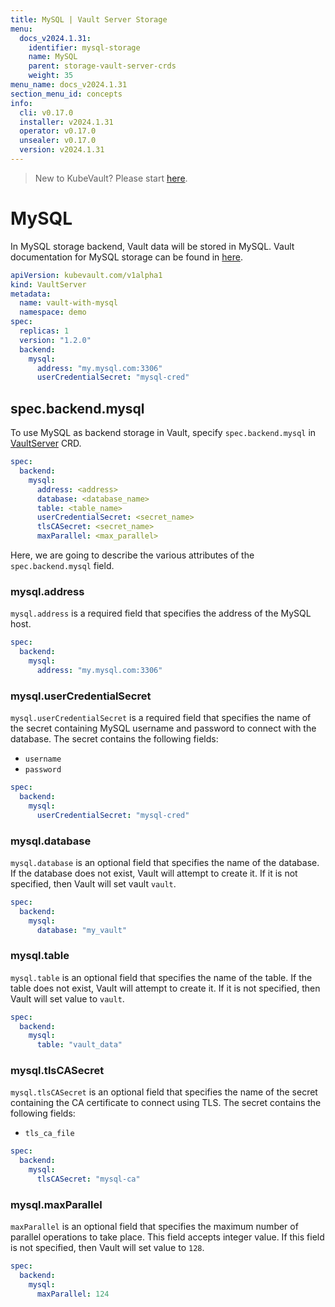```yaml
---
title: MySQL | Vault Server Storage
menu:
  docs_v2024.1.31:
    identifier: mysql-storage
    name: MySQL
    parent: storage-vault-server-crds
    weight: 35
menu_name: docs_v2024.1.31
section_menu_id: concepts
info:
  cli: v0.17.0
  installer: v2024.1.31
  operator: v0.17.0
  unsealer: v0.17.0
  version: v2024.1.31
---
```


> New to KubeVault? Please start [here](/docs/v2024.1.31/concepts/README).

# MySQL

In MySQL storage backend, Vault data will be stored in MySQL. Vault documentation for MySQL storage can be found in [here](https://www.vaultproject.io/docs/configuration/storage/mysql.html).

```yaml
apiVersion: kubevault.com/v1alpha1
kind: VaultServer
metadata:
  name: vault-with-mysql
  namespace: demo
spec:
  replicas: 1
  version: "1.2.0"
  backend:
    mysql:
      address: "my.mysql.com:3306"
      userCredentialSecret: "mysql-cred"
```

## spec.backend.mysql

To use MySQL as backend storage in Vault, specify `spec.backend.mysql` in [VaultServer](/docs/v2024.1.31/concepts/vault-server-crds/vaultserver) CRD.

```yaml
spec:
  backend:
    mysql:
      address: <address>
      database: <database_name>
      table: <table_name>
      userCredentialSecret: <secret_name>
      tlsCASecret: <secret_name>
      maxParallel: <max_parallel>
```

Here, we are going to describe the various attributes of the `spec.backend.mysql` field.

### mysql.address

`mysql.address` is a required field that specifies the address of the MySQL host.

```yaml
spec:
  backend:
    mysql:
      address: "my.mysql.com:3306"
```

### mysql.userCredentialSecret

`mysql.userCredentialSecret` is a required field that specifies the name of the secret containing MySQL username and password to connect with the database. The secret contains the following fields:

- `username`
- `password`

```yaml
spec:
  backend:
    mysql:
      userCredentialSecret: "mysql-cred"
```

### mysql.database

`mysql.database` is an optional field that specifies the name of the database. If the database does not exist, Vault will attempt to create it. If it is not specified, then Vault will set vault `vault`.

```yaml
spec:
  backend:
    mysql:
      database: "my_vault"
```

### mysql.table

`mysql.table` is an optional field that specifies the name of the table. If the table does not exist, Vault will attempt to create it. If it is not specified, then Vault will set value to `vault`.

```yaml
spec:
  backend:
    mysql:
      table: "vault_data"
```

### mysql.tlsCASecret

`mysql.tlsCASecret` is an optional field that specifies the name of the secret containing the CA certificate to connect using TLS. The secret contains the following fields:

- `tls_ca_file`

```yaml
spec:
  backend:
    mysql:
      tlsCASecret: "mysql-ca"
```

### mysql.maxParallel

`maxParallel` is an optional field that specifies the maximum number of parallel operations to take place. This field accepts integer value. If this field is not specified, then Vault will set value to `128`.

```yaml
spec:
  backend:
    mysql:
      maxParallel: 124
```
